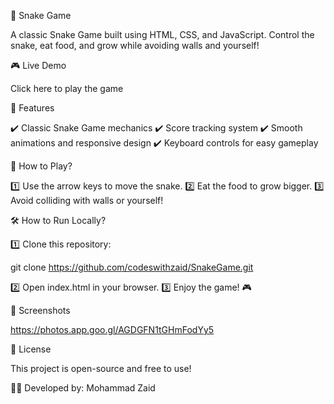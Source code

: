 🐍 Snake Game

A classic Snake Game built using HTML, CSS, and JavaScript. Control the snake, eat food, and grow while avoiding walls and yourself!

🎮 Live Demo

Click here to play the game

🚀 Features

✔️ Classic Snake Game mechanics
✔️ Score tracking system
✔️ Smooth animations and responsive design
✔️ Keyboard controls for easy gameplay

🎯 How to Play?

1️⃣ Use the arrow keys to move the snake.
2️⃣ Eat the food to grow bigger.
3️⃣ Avoid colliding with walls or yourself!

🛠️ How to Run Locally?

1️⃣ Clone this repository:

git clone https://github.com/codeswithzaid/SnakeGame.git

2️⃣ Open index.html in your browser.
3️⃣ Enjoy the game! 🎮

📸 Screenshots

 https://photos.app.goo.gl/AGDGFN1tGHmFodYy5

📜 License

This project is open-source and free to use!

👨‍💻 Developed by: Mohammad Zaid
